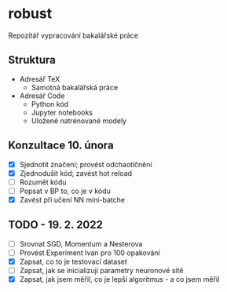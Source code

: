 
# robust

Repozitář vypracování bakalářské práce

## Struktura

* Adresář TeX
  * Samotná bakalářská práce
* Adresář Code
  * Python kód
  * Jupyter notebooks
  * Uložené natrénované modely

## Konzultace 10. února

* [x] Sjednotit značení; provést odchaotičnění
* [x] Zjednodušit kód; zavést hot reload
* [ ] Rozumět kódu
* [ ] Popsat v BP to, co je v kódu
* [x] Zavést při učení NN mini-batche

## TODO - 19. 2. 2022

* [ ] Srovnat SGD, Momentum a Nesterova
* [ ] Provést Experiment Ivan pro 100 opakování
* [x] Zapsat, co to je testovací dataset
* [ ] Zapsat, jak se inicializují parametry neuronové sítě
* [x] Zapsat, jak jsem měřil, co je lepší algoritmus - a co jsem měřil
